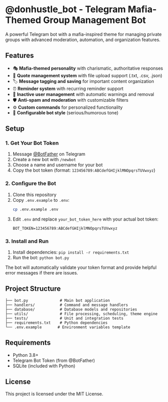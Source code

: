 # @donhustle_bot - Telegram Mafia-Themed Group Management Bot

A powerful Telegram bot with a mafia-inspired theme for managing private groups with advanced moderation, automation, and organization features.

## Features

- 🎭 **Mafia-themed personality** with charismatic, authoritative responses
- 📝 **Quote management system** with file upload support (.txt, .csv, .json)
- 🏷️ **Message tagging and saving** for important content organization
- ⏰ **Reminder system** with recurring reminder support
- 👥 **Inactive user management** with automatic warnings and removal
- 🛡️ **Anti-spam and moderation** with customizable filters
- ⚙️ **Custom commands** for personalized functionality
- 🎨 **Configurable bot style** (serious/humorous tone)

## Setup

### 1. Get Your Bot Token
1. Message [@BotFather](https://t.me/BotFather) on Telegram
2. Create a new bot with `/newbot`
3. Choose a name and username for your bot
4. Copy the bot token (format: `123456789:ABCdefGHIjklMNOpqrsTUVwxyz`)

### 2. Configure the Bot
1. Clone this repository
2. Copy `.env.example` to `.env`:
   ```bash
   cp .env.example .env
   ```
3. Edit `.env` and replace `your_bot_token_here` with your actual bot token:
   ```
   BOT_TOKEN=123456789:ABCdefGHIjklMNOpqrsTUVwxyz
   ```

### 3. Install and Run
1. Install dependencies: `pip install -r requirements.txt`
2. Run the bot: `python bot.py`

The bot will automatically validate your token format and provide helpful error messages if there are issues.

## Project Structure

```
├── bot.py              # Main bot application
├── handlers/           # Command and message handlers
├── database/           # Database models and repositories
├── utils/              # File processing, scheduling, theme engine
├── tests/              # Unit and integration tests
├── requirements.txt    # Python dependencies
└── .env.example       # Environment variables template
```

## Requirements

- Python 3.8+
- Telegram Bot Token (from @BotFather)
- SQLite (included with Python)

## License

This project is licensed under the MIT License.